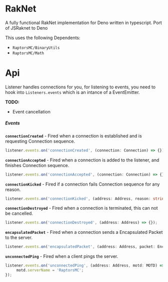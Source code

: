 # RakNet
A fully functional RakNet implementation for Deno written in typescript.
Port of JSRaknet to Deno

This uses the following Dependents:
- `RaptorsMC/BinaryUtils`
- `RaptorsMC/Math`

# Api
Listener handles connections for you, for listening to events, you need to hook into `Listeners.events` which is an intance of a EventEmitter.

**TODO:**
- Event cancellation

##### Events
**`connectionCreated`** - Fired when a connection is established and is requesting Connection sequence.
```ts
listener.events.on('connectionCreated', (connection: Connection) => {});
```

**`connectionAccepted`** - Fired when a connection is added to the listener, and finishes Connection sequence.
```ts
listener.events.on('connectionAccepted', (connection: Connection) => {});
```

**`connectionKicked`** - Fired if a connection fails Connection sequence for any reason.
```ts
listener.events.on('connectionKicked', (address: Address, reason: string) => {});
```

**`connectionDestroyed`** - Fired when a connection is terminated, this can not be cancelled.
```ts
listener.events.on('connectionDestroyed', (address: Address) => {});
```

**`encapsulatedPacket`** - Fired when a connection sends a Encapsulated Packet to the server.
```ts
listener.events.on('encapsulatedPacket', (address: Address, packet: EncapsulatedPacket) => {});
```

**`unconnectedPing`** - Fired when a client pings the server.
```ts
listener.events.on('unconnectedPing', (address: Address, motd: MOTD) => {
     motd.serverName = 'RaptorsMC';
});
```